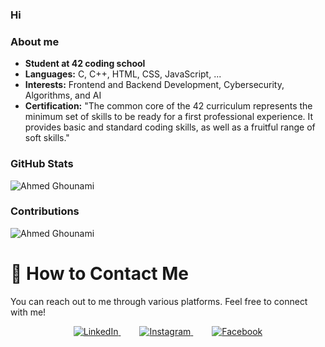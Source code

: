 ### Hi
### About me

- **Student at 42 coding school** 
- **Languages:** C, C++, HTML, CSS, JavaScript, ...
- **Interests:** Frontend and Backend Development, Cybersecurity, Algorithms, and AI
- **Certification:** "The common core of the 42 curriculum represents the minimum set of skills to be ready for a first professional experience. It provides basic and standard coding skills, as well as a fruitful range of soft skills."

### GitHub Stats

<img align="center" src="https://github-readme-stats.vercel.app/api/top-langs?username=aghounami&show_icons=true&locale=en&layout=compact&theme=dark&bg_color=000000&text_color=ffffff" alt="Ahmed Ghounami" />
  
### Contributions

<img align="center" src="https://github-readme-stats.vercel.app/api?username=aghounami&show_icons=true&locale=en&theme=dark&bg_color=000000" alt="Ahmed Ghounami" />

# 📣 How to Contact Me

You can reach out to me through various platforms. Feel free to connect with me!

<p align="center">
  <a href="" style="margin: 0 15px;">
    <img src="https://img.shields.io/badge/LinkedIn-0077B5?style=flat-square&logo=linkedin&logoColor=white" alt="LinkedIn">
  </a>
  <a href="" style="margin: 0 15px;">
    <img src="https://img.shields.io/badge/Instagram-E4405F?style=flat-square&logo=instagram&logoColor=white" alt="Instagram">
  </a>
  <a href="" style="margin: 0 15px;">
    <img src="https://img.shields.io/badge/Facebook-1877F2?style=flat-square&logo=facebook&logoColor=white" alt="Facebook">
  </a>
</p>
